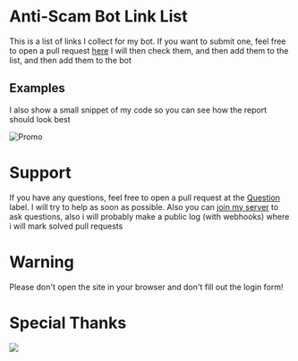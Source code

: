 # Anti-Scam Bot Link List
This is a list of links I collect for my bot. If you want to submit one, feel free to open a pull request [here](https://github.com/2Lost4This/Anti-Scam-Bot-Link-List/labels/issues/new)
I will then check them, and then add them to the list, and then add them to the bot
## Examples 
I also show a small snippet of my code so you can see how the report should look best

![Promo](https://cdn.discordapp.com/attachments/930541461353668668/930589813185343528/unknown.png)



# Support
If you have any questions, feel free to open a pull request at the [Question](https://github.com/2Lost4This/Anti-Scam-Bot-Link-List/labels/question) label. 
I will try to help as soon as possible. Also you can [join my server](https://discord.gg/4Q87pfTWqC) to ask questions, also i will probably make a public log (with webhooks) where i will mark solved pull requests

# Warning
Please don't open the site in your browser and don't fill out the login form!

# Special Thanks
<a href="https://github.com/2Lost4This/Anti-Scam-Bot-Link-List/graphs/contributors">
  <img src="https://contrib.rocks/image?repo=2Lost4This/Anti-Scam-Bot-Link-List" />
</a>
